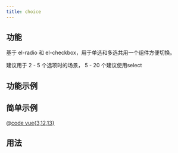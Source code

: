 ```yaml
---
title: choice
---
```


## 功能

基于 el-radio 和 el-checkbox，用于单选和多选共用一个组件方便切换。

建议用于 2 - 5 个选项时的场景， 5 - 20 个建议使用select

## 功能示例

<Example />

## 简单示例

<Simple />

@[code vue{3,12,13}](@/components/choice/docs/simple.vue)

## 用法

<Usage />

<script setup>
import Example from "@/components/choice/docs/example.vue";
import Simple from "@/components/choice/docs/simple.vue";
import Usage from "@/components/choice/docs/usage.vue";
</script>